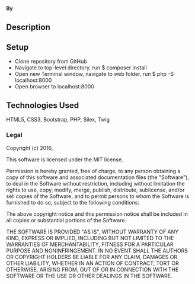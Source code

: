 # 
#####

#### By

## Description



## Setup

* Clone repository from GitHub
* Navigate to top-level directory, run $ composer install
* Open new Terminal window, navigate to web folder, run $ php -S localhost:8000
* Open browser to localhost:8000


## Technologies Used

HTML5, CSS3, Bootstrap, PHP, Silex, Twig

### Legal

Copyright (c) 2016,

This software is licensed under the MIT license.

Permission is hereby granted, free of charge, to any person obtaining a copy of this software and associated documentation files (the "Software"), to deal in the Software without restriction, including without limitation the rights to use, copy, modify, merge, publish, distribute, sublicense, and/or sell copies of the Software, and to permit persons to whom the Software is furnished to do so, subject to the following conditions:

The above copyright notice and this permission notice shall be included in all copies or substantial portions of the Software.

THE SOFTWARE IS PROVIDED "AS IS", WITHOUT WARRANTY OF ANY KIND, EXPRESS OR IMPLIED, INCLUDING BUT NOT LIMITED TO THE WARRANTIES OF MERCHANTABILITY, FITNESS FOR A PARTICULAR PURPOSE AND NONINFRINGEMENT. IN NO EVENT SHALL THE AUTHORS OR COPYRIGHT HOLDERS BE LIABLE FOR ANY CLAIM, DAMAGES OR OTHER LIABILITY, WHETHER IN AN ACTION OF CONTRACT, TORT OR OTHERWISE, ARISING FROM, OUT OF OR IN CONNECTION WITH THE SOFTWARE OR THE USE OR OTHER DEALINGS IN THE SOFTWARE.
